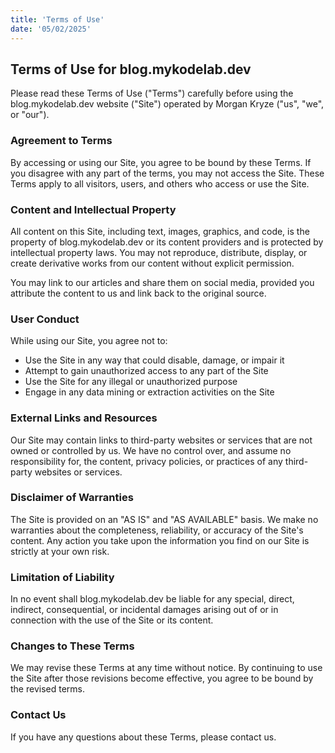 ```yaml
---
title: 'Terms of Use'
date: '05/02/2025'
---
```


## Terms of Use for blog.mykodelab.dev

Please read these Terms of Use ("Terms") carefully before using the blog.mykodelab.dev website ("Site") operated by Morgan Kryze ("us", "we", or "our").

### Agreement to Terms

By accessing or using our Site, you agree to be bound by these Terms. If you disagree with any part of the terms, you may not access the Site. These Terms apply to all visitors, users, and others who access or use the Site.

### Content and Intellectual Property

All content on this Site, including text, images, graphics, and code, is the property of blog.mykodelab.dev or its content providers and is protected by intellectual property laws. You may not reproduce, distribute, display, or create derivative works from our content without explicit permission.

You may link to our articles and share them on social media, provided you attribute the content to us and link back to the original source.

### User Conduct

While using our Site, you agree not to:

- Use the Site in any way that could disable, damage, or impair it
- Attempt to gain unauthorized access to any part of the Site
- Use the Site for any illegal or unauthorized purpose
- Engage in any data mining or extraction activities on the Site

### External Links and Resources

Our Site may contain links to third-party websites or services that are not owned or controlled by us. We have no control over, and assume no responsibility for, the content, privacy policies, or practices of any third-party websites or services.

### Disclaimer of Warranties

The Site is provided on an "AS IS" and "AS AVAILABLE" basis. We make no warranties about the completeness, reliability, or accuracy of the Site's content. Any action you take upon the information you find on our Site is strictly at your own risk.

### Limitation of Liability

In no event shall blog.mykodelab.dev be liable for any special, direct, indirect, consequential, or incidental damages arising out of or in connection with the use of the Site or its content.

### Changes to These Terms

We may revise these Terms at any time without notice. By continuing to use the Site after those revisions become effective, you agree to be bound by the revised terms.

### Contact Us

If you have any questions about these Terms, please contact us.
